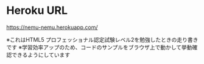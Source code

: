 # Heroku URL
https://nemu-nemu.herokuapp.com/

※これはHTML5 プロフェッショナル認定試験レベル2を勉強したときの走り書きです
※学習効率アップのため、コードのサンプルをブラウザ上で動かして挙動確認できるようにしています
